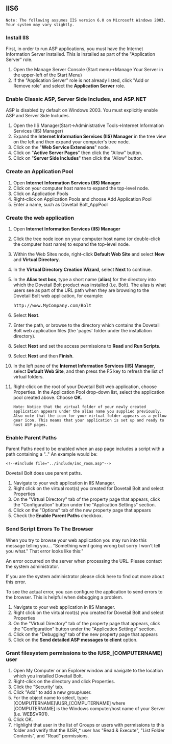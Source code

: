 ## IIS6

<pre><code>Note: The following assumes IIS version 6.0 on Microsoft Windows 2003. Your system may vary slightly.</code></pre>

### Install IIS

First, in order to run ASP applications, you must have the Internet Information Server installed. This is installed as part of the "Application Server" role.

1. Open the Manage Server Console (Start menu->Manage Your Server in the upper-left of the Start Menu)
1. If the "Application Server" role is not already listed, click "Add or Remove role" and select the <b>Application Server</b> role.

### Enable Classic ASP, Server Side Includes, and ASP.NET

ASP is disabled by default on Windows 2003. You must explicitly enable ASP and Server Side Includes.

1. Open the IIS Manager(Start->Administrative Tools->Internet Information Services (IIS) Manager)
1. Expand the <b>Internet Information Services (IIS) Manager</b> in the tree view on the left and then expand your computer's tree node.
1. Click on the "<b>Web Service Extensions</b>" node.
1. Click on "<b>Active Server Pages</b>" then click the "Allow" button.
1. Click on "<b>Server Side Includes</b>" then click the "Allow" button.

### Create an Application Pool

1. Open <b>Internet Information Services (IIS) Manager</b>
1. Click on your computer host name to expand the top-level node.
1. Click on Application Pools
1. Right-click on Application Pools and choose Add Application Pool
1. Enter a name, such as Dovetail Bolt_AppPool

### Create the web application

1. Open <b>Internet Information Services (IIS) Manager</b>
1. Click the tree node icon on your computer host name (or double-click the computer host name) to expand the top-level node.
1. Within the Web Sites node, right-click <b>Default Web Site</b> and select <b>New</b> and <b>Virtual Directory</b>.
1. In the <b>Virtual Directory Creation Wizard</b>, select <b>Next</b> to continue.
1. In the <b>Alias text box</b>, type a short name (<b>alias</b>) for the directory into which the Dovetail Bolt product was installed (i.e. Bolt). The alias is what users see as part of the URL path when they are browsing to the Dovetail Bolt web application, for example:
	<pre>http://www.MyCompany.com/Bolt</pre>
1. Select <b>Next</b>.
1. Enter the path, or browse to the directory which contains the Dovetail Bolt web application files (the 'pages' folder under the installation directory).
1. Select <b>Next</b> and set the access permissions to <b>Read</b> and <b>Run Scripts</b>.
1. Select <b>Next</b> and then <b>Finish</b>.
1. In the left pane of the <b>Internet Information Services (IIS) Manager</b>, select <b>Default Web Site</b>, and then press the F5 key to refresh the list of virtual folders.
1. Right-click on the root of your Dovetail Bolt web application, choose Properties. In the Application Pool drop-down list, select the application pool created above. Choose <b>OK</b>.

	<pre><code>Note: Notice that the virtual folder of your newly created application appears under the alias name you supplied previously. Also note that the icon for your virtual folder appears as a yellow gear icon. This means that your application is set up and ready to host ASP pages.</code></pre>

### Enable Parent Paths

Parent Paths need to be enabled when an asp page includes a script with a path containing a ".." An example would be:

	<!--#include file="../include/inc_room.asp"-->

Dovetail Bolt does use parent paths.

1. Navigate to your web application in IIS Manager.
1. Right click on the virtual root(s) you created for Dovetail Bolt and select Properties
1. On the "Virtual Directory" tab of the property page that appears, click the "Configuration" button under the "Application Settings" section.
1. Click on the "Options" tab of the new property page that appears
1. Check the <b>Enable Parent Paths</b> checkbox.

### Send Script Errors To The Browser

When you try to browse your web application you may run into this message telling you... "Something went going wrong but sorry I won't tell you what." That error looks like this:"

An error occurred on the server when processing the URL. Please contact the system administrator.

If you are the system administrator please click here to find out more about this error.

To see the actual error, you can configure the application to send errors to the browser. This is helpful when debugging a problem.

1. Navigate to your web application in IIS Manager.
1. Right click on the virtual root(s) you created for Dovetail Bolt and select Properties
1. On the "Virtual Directory" tab of the property page that appears, click the "Configuration" button under the "Application Settings" section.
1. Click on the "Debugging" tab of the new property page that appears
1. Click on the <b>Send detailed ASP messages to client</b> option.

### Grant filesystem permissions to the IUSR_[COMPUTERNAME] user

1. Open My Computer or an Explorer window and navigate to the location which you installed Dovetail Bolt.
1. Right-click on the directory and click Properties.
1. Click the "Security' tab.
1. Click "Add" to add a new group/user.
1. For the object name to select, type: [COMPUTERNAME]\IUSR_[COMPUTERNAME] where [COMPUTERNAME] is the Windows computer/host name of your Server (i.e. WEBSVR01).
1. Click OK.
1. Highlight that user in the list of Groups or users with permissions to this folder and verify that the IUSR_* user has "Read & Execute", "List Folder Contents", and "Read" permissions.
